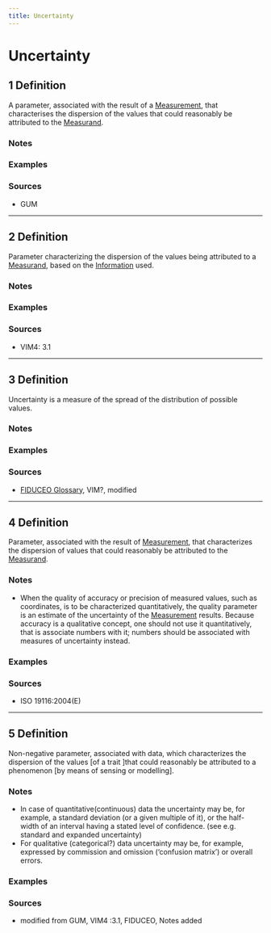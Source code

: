 ```yaml
---
title: Uncertainty
---
```


# Uncertainty

## 1 Definition

A parameter, associated with the result of a [Measurement](../measurement), that characterises the dispersion of the values that could reasonably be attributed to the [Measurand](../measurand).

### Notes 

### Examples 

### Sources
- GUM

___

## 2 Definition

Parameter characterizing the dispersion of the values being attributed to a [Measurand](../measurand), based on the [Information](../information) used.

### Notes 

### Examples 

### Sources
- VIM4: 3.1

___

## 3 Definition

Uncertainty is a measure of the spread of the distribution of possible values.

### Notes 

### Examples 

### Sources
- [FIDUCEO Glossary](https://research.reading.ac.uk/fiduceo/glossary/), VIM?, modified

___

## 4 Definition

Parameter, associated with the result of [Measurement](../measurement), that characterizes the dispersion of values that could reasonably be attributed to the [Measurand](../measurand).

### Notes 
- When the quality of accuracy or precision of measured values, such as coordinates, is to be characterized quantitatively, the quality parameter is an estimate of the uncertainty of the [Measurement](../measurement) results. Because accuracy is a qualitative concept, one should not use it quantitatively, that is associate numbers with it; numbers should be associated with measures of uncertainty instead.

### Examples 

### Sources
- ISO 19116:2004(E)

___

## 5 Definition

Non-negative parameter, associated with data, which characterizes the dispersion of the values [of a trait ]that could reasonably be attributed to a phenomenon [by means of sensing or modelling].

### Notes 
- In case of quantitative(continuous) data the uncertainty may be, for example, a standard deviation (or a given multiple of it), or the half-width of an interval having a stated level of confidence. (see e.g. standard and expanded uncertainty)
- For qualitative (categorical?) data uncertainty may be, for example, expressed by commission and omission (‘confusion matrix’) or overall errors.


### Examples 

### Sources
- modified from GUM, VIM4 :3.1, FIDUCEO, Notes added

